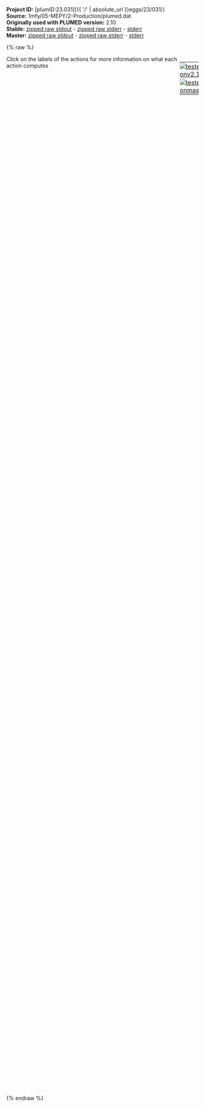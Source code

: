 **Project ID:** [plumID:23.031]({{ '/' | absolute_url }}eggs/23/031/)  
**Source:** 1mfy/05-MEPY/2-Production/plumed.dat  
**Originally used with PLUMED version:** 2.10  
**Stable:** [zipped raw stdout](plumed.dat.plumed.stdout.txt.zip) - [zipped raw stderr](plumed.dat.plumed.stderr.txt.zip) - [stderr](plumed.dat.plumed.stderr)  
**Master:** [zipped raw stdout](plumed.dat.plumed_master.stdout.txt.zip) - [zipped raw stderr](plumed.dat.plumed_master.stderr.txt.zip) - [stderr](plumed.dat.plumed_master.stderr)  

{% raw %}
<div style="width: 100%; float:left">
<div style="width: 90%; float:left" id="value_details_data/1mfy/05-MEPY/2-Production/plumed.dat"> Click on the labels of the actions for more information on what each action computes </div>
<div style="width: 10%; float:left"><table><tr><td style="padding:1px"><a href="plumed.dat.plumed.stderr"><img src="https://img.shields.io/badge/v2.10-passing-green.svg" alt="tested onv2.10" /></a></td></tr><tr><td style="padding:1px"><a href="plumed.dat.plumed_master.stderr"><img src="https://img.shields.io/badge/master-passing-green.svg" alt="tested onmaster" /></a></td></tr></table></div></div>
<pre style="width=97%;">
<span style="color:blue" class="comment"># Reference PDB</span>
<span class="plumedtooltip" style="color:green">MOLINFO<span class="right">This command is used to provide information on the molecules that are present in your system. <a href="https://www.plumed.org/doc-master/user-doc/html/_m_o_l_i_n_f_o.html" style="color:green">More details</a><i></i></span></span> <span class="plumedtooltip">STRUCTURE<span class="right">a file in pdb format containing a reference structure<i></i></span></span>=conf_emin_PLUMED.pdb <span class="plumedtooltip">WHOLE<span class="right"> The reference structure is whole, i<i></i></span></span>
<span style="color:blue" class="comment"># Define RNA nucleic backbone</span>
<span style="display:none;" id="data/1mfy/05-MEPY/2-Production/plumed.dat">The MOLINFO action with label <b></b> calculates something</span><b name="data/1mfy/05-MEPY/2-Production/plumed.datrna" onclick='showPath("data/1mfy/05-MEPY/2-Production/plumed.dat","data/1mfy/05-MEPY/2-Production/plumed.datrna","data/1mfy/05-MEPY/2-Production/plumed.datrna","violet")'>rna</b><span style="display:none;" id="data/1mfy/05-MEPY/2-Production/plumed.datrna">The GROUP action with label <b>rna</b> calculates the following quantities:<table  align="center" frame="void" width="95%" cellpadding="5%"><tr><td width="5%"><b> Quantity </b>  </td><td width="5%"><b> Type </b>  </td><td><b> Description </b> </td></tr><tr><td width="5%">rna</td><td width="5%"><font color="violet">atoms</font></td><td>indices of atoms specified in GROUP</td></tr></table></span>: <span class="plumedtooltip" style="color:green">GROUP<span class="right">Define a group of atoms so that a particular list of atoms can be referenced with a single label in definitions of CVs or virtual atoms. <a href="https://www.plumed.org/doc-master/user-doc/html/_g_r_o_u_p.html" style="color:green">More details</a><i></i></span></span> <span class="plumedtooltip">ATOMS<span class="right">the numerical indexes for the set of atoms in the group<i></i></span></span>=1,2,5,6,32,35,36,39,40,66,69,70,73,74,96,99,100,103,104,129,132,133,136,137,163,166,167,170,171,196,199,200,203,204,229,232,233,236,237,262,265,266,269,270,293,296,297,300,301,326,329,330,333,334,359,362,363,366,367,393,396,397,400,401,427,430,431,434,435,458,461,462,465,466,488,491,492,495,496,518,521,522,525,526,549,552,553,556,557,583,586,587,590,591,617,620,621,624,625,648,651,652,655,656,679,682,683,686,687,709,712,713,716,717,743,746,747,750,751,774,777,778,781,782,804,807,808,811,812,834,837,838,841,842,864,867,868,871,872,895,898,899,902,903,929,932,933,936,937,960,963,964,967,968
<span style="color:blue" class="comment"># Reconstruct RNA PBC</span>
<span class="plumedtooltip" style="color:green">WHOLEMOLECULES<span class="right">This action is used to rebuild molecules that can become split by the periodic boundary conditions. <a href="https://www.plumed.org/doc-master/user-doc/html/_w_h_o_l_e_m_o_l_e_c_u_l_e_s.html" style="color:green">More details</a><i></i></span></span> <span class="plumedtooltip">ENTITY0<span class="right">the atoms that make up a molecule that you wish to align<i></i></span></span>=<b name="data/1mfy/05-MEPY/2-Production/plumed.datrna">rna</b> <span class="plumedtooltip">EMST<span class="right"> only for backward compatibility, as of PLUMED 2<i></i></span></span> <span class="plumedtooltip">STRIDE<span class="right"> the frequency with which molecules are reassembled<i></i></span></span>=1
<span style="color:blue" class="comment"># Define probe</span>
<b name="data/1mfy/05-MEPY/2-Production/plumed.datprobe" onclick='showPath("data/1mfy/05-MEPY/2-Production/plumed.dat","data/1mfy/05-MEPY/2-Production/plumed.datprobe","data/1mfy/05-MEPY/2-Production/plumed.datprobe","violet")'>probe</b><span style="display:none;" id="data/1mfy/05-MEPY/2-Production/plumed.datprobe">The GROUP action with label <b>probe</b> calculates the following quantities:<table  align="center" frame="void" width="95%" cellpadding="5%"><tr><td width="5%"><b> Quantity </b>  </td><td width="5%"><b> Type </b>  </td><td><b> Description </b> </td></tr><tr><td width="5%">probe</td><td width="5%"><font color="violet">atoms</font></td><td>indices of atoms specified in GROUP</td></tr></table></span>: <span class="plumedtooltip" style="color:green">GROUP<span class="right">Define a group of atoms so that a particular list of atoms can be referenced with a single label in definitions of CVs or virtual atoms. <a href="https://www.plumed.org/doc-master/user-doc/html/_g_r_o_u_p.html" style="color:green">More details</a><i></i></span></span> <span class="plumedtooltip">ATOMS<span class="right">the numerical indexes for the set of atoms in the group<i></i></span></span>=991,992,993,994,995,996,997
<span style="color:blue" class="comment"># Wrap probe around RNA</span>
<span class="plumedtooltip" style="color:green">WRAPAROUND<span class="right">Rebuild periodic boundary conditions around chosen atoms. <a href="https://www.plumed.org/doc-master/user-doc/html/_w_r_a_p_a_r_o_u_n_d.html" style="color:green">More details</a><i></i></span></span> <span class="plumedtooltip">ATOMS<span class="right">wrapped atoms<i></i></span></span>=<b name="data/1mfy/05-MEPY/2-Production/plumed.datprobe">probe</b> <span class="plumedtooltip">AROUND<span class="right">reference atoms<i></i></span></span>=<b name="data/1mfy/05-MEPY/2-Production/plumed.datrna">rna</b> <span class="plumedtooltip">GROUPBY<span class="right"> group atoms so as not to break molecules<i></i></span></span>=7 <span class="plumedtooltip">STRIDE<span class="right"> the frequency with which molecules are reassembled<i></i></span></span>=1

<span style="color:blue" class="comment"># Align system to RNA nucleic backbone</span>
<span class="plumedtooltip" style="color:green">FIT_TO_TEMPLATE<span class="right">This action is used to align a molecule to a template. <a href="https://www.plumed.org/doc-master/user-doc/html/_f_i_t__t_o__t_e_m_p_l_a_t_e.html" style="color:green">More details</a><i></i></span></span> <span class="plumedtooltip">REFERENCE<span class="right">a file in pdb format containing the reference structure and the atoms involved in the CV<i></i></span></span>=conf_emin_PLUMED.pdb <span class="plumedtooltip">TYPE<span class="right"> the manner in which RMSD alignment is performed<i></i></span></span>=OPTIMAL <span class="plumedtooltip">NOPBC<span class="right"> ignore the periodic boundary conditions when calculating distances<i></i></span></span> <span class="plumedtooltip">STRIDE<span class="right"> the frequency with which molecules are reassembled<i></i></span></span>=1

<span style="color:blue" class="comment"># Define probe center</span>
<b name="data/1mfy/05-MEPY/2-Production/plumed.datcom" onclick='showPath("data/1mfy/05-MEPY/2-Production/plumed.dat","data/1mfy/05-MEPY/2-Production/plumed.datcom","data/1mfy/05-MEPY/2-Production/plumed.datcom","violet")'>com</b><span style="display:none;" id="data/1mfy/05-MEPY/2-Production/plumed.datcom">The CENTER_FAST action with label <b>com</b> calculates the following quantities:<table  align="center" frame="void" width="95%" cellpadding="5%"><tr><td width="5%"><b> Quantity </b>  </td><td width="5%"><b> Type </b>  </td><td><b> Description </b> </td></tr><tr><td width="5%">com</td><td width="5%"><font color="violet">atoms</font></td><td>virtual atom calculated by CENTER_FAST action</td></tr></table></span>: <span class="plumedtooltip" style="color:green">CENTER<span class="right">Calculate the center for a group of atoms, with arbitrary weights. <a href="https://www.plumed.org/doc-master/user-doc/html/_c_e_n_t_e_r.html" style="color:green">More details</a><i></i></span></span> <span class="plumedtooltip">ATOMS<span class="right">the group of atoms that you are calculating the Gyration Tensor for<i></i></span></span>=<b name="data/1mfy/05-MEPY/2-Production/plumed.datprobe">probe</b> <span class="plumedtooltip">NOPBC<span class="right"> ignore the periodic boundary conditions when calculating distances<i></i></span></span>
<span style="color:blue" class="comment"># Calculate position</span>
<b name="data/1mfy/05-MEPY/2-Production/plumed.datpos" onclick='showPath("data/1mfy/05-MEPY/2-Production/plumed.dat","data/1mfy/05-MEPY/2-Production/plumed.datpos","data/1mfy/05-MEPY/2-Production/plumed.datpos","black")'>pos</b><span style="display:none;" id="data/1mfy/05-MEPY/2-Production/plumed.datpos">The POSITION action with label <b>pos</b> calculates the following quantities:<table  align="center" frame="void" width="95%" cellpadding="5%"><tr><td width="5%"><b> Quantity </b>  </td><td width="5%"><b> Type </b>  </td><td><b> Description </b> </td></tr><tr><td width="5%">pos.x</td><td width="5%"><font color="black">scalar</font></td><td>the x-component of the atom position</td></tr><tr><td width="5%">pos.y</td><td width="5%"><font color="black">scalar</font></td><td>the y-component of the atom position</td></tr><tr><td width="5%">pos.z</td><td width="5%"><font color="black">scalar</font></td><td>the z-component of the atom position</td></tr></table></span>: <span class="plumedtooltip" style="color:green">POSITION<span class="right">Calculate the components of the position of an atom. <a href="https://www.plumed.org/doc-master/user-doc/html/_p_o_s_i_t_i_o_n.html" style="color:green">More details</a><i></i></span></span> <span class="plumedtooltip">ATOM<span class="right">the atom number<i></i></span></span>=<b name="data/1mfy/05-MEPY/2-Production/plumed.datcom">com</b> <span class="plumedtooltip">NOPBC<span class="right"> ignore the periodic boundary conditions when calculating distances<i></i></span></span>
<span style="color:blue" class="comment"># Do Metadynamics</span>
<b name="data/1mfy/05-MEPY/2-Production/plumed.datmtd" onclick='showPath("data/1mfy/05-MEPY/2-Production/plumed.dat","data/1mfy/05-MEPY/2-Production/plumed.datmtd","data/1mfy/05-MEPY/2-Production/plumed.datmtd","black")'>mtd</b><span style="display:none;" id="data/1mfy/05-MEPY/2-Production/plumed.datmtd">The METAD action with label <b>mtd</b> calculates the following quantities:<table  align="center" frame="void" width="95%" cellpadding="5%"><tr><td width="5%"><b> Quantity </b>  </td><td width="5%"><b> Type </b>  </td><td><b> Description </b> </td></tr><tr><td width="5%">mtd.bias</td><td width="5%"><font color="black">scalar</font></td><td>the instantaneous value of the bias potential</td></tr></table></span>: <span class="plumedtooltip" style="color:green">METAD<span class="right">Used to performed metadynamics on one or more collective variables. <a href="https://www.plumed.org/doc-master/user-doc/html/_m_e_t_a_d.html" style="color:green">More details</a><i></i></span></span> ...
<span class="plumedtooltip">ARG<span class="right">the labels of the scalars on which the bias will act<i></i></span></span>=<b name="data/1mfy/05-MEPY/2-Production/plumed.datpos">pos.x</b>,<b name="data/1mfy/05-MEPY/2-Production/plumed.datpos">pos.y</b>,<b name="data/1mfy/05-MEPY/2-Production/plumed.datpos">pos.z</b> <span class="plumedtooltip">SIGMA<span class="right">the widths of the Gaussian hills<i></i></span></span>=0.1,0.1,0.1 <span class="plumedtooltip">HEIGHT<span class="right">the heights of the Gaussian hills<i></i></span></span>=1.20 <span class="plumedtooltip">BIASFACTOR<span class="right">use well tempered metadynamics and use this bias factor<i></i></span></span>=10 <span class="plumedtooltip">PACE<span class="right">the frequency for hill addition<i></i></span></span>=500 <span class="plumedtooltip">STRIDE<span class="right">the frequency with which the forces due to the bias should be calculated<i></i></span></span>=1
<span class="plumedtooltip">GRID_MIN<span class="right">the lower bounds for the grid<i></i></span></span>=-3.877620,-4.193620,-4.049621 <span class="plumedtooltip">GRID_MAX<span class="right">the upper bounds for the grid<i></i></span></span>=11.244620,8.352620,8.048621 <span class="plumedtooltip">FILE<span class="right"> a file in which the list of added hills is stored<i></i></span></span>=HILLS
...
<br/><span style="color:blue" class="comment"># Minimum distance probe COM-RNA</span>
<span id="data/1mfy/05-MEPY/2-Production/plumed.datdist_short"><b name="data/1mfy/05-MEPY/2-Production/plumed.datdist" onclick='showPath("data/1mfy/05-MEPY/2-Production/plumed.dat","data/1mfy/05-MEPY/2-Production/plumed.datdist","data/1mfy/05-MEPY/2-Production/plumed.datdist_shortcut","blue")'>dist</b><span style="display:none;" id="data/1mfy/05-MEPY/2-Production/plumed.datdist_shortcut">The DISTANCES action with label <b>dist</b> calculates the following quantities:<table  align="center" frame="void" width="95%" cellpadding="5%"><tr><td width="5%"><b> Quantity </b>  </td><td width="5%"><b> Type </b>  </td><td><b> Description </b> </td></tr><tr><td width="5%">dist</td><td width="5%"><font color="blue">vector</font></td><td>the DISTANCES between the each pair of atoms that were specified</td></tr><tr><td width="5%">dist_min</td><td width="5%"><font color="black">scalar</font></td><td>the minimum colvar</td></tr></table></span>: <span class="plumedtooltip" style="color:green">DISTANCES<span class="right">Calculate the distances between multiple piars of atoms This action is <a class="toggler" href='javascript:;' onclick='toggleDisplay("data/1mfy/05-MEPY/2-Production/plumed.datdist");'>a shortcut</a>. <a href="https://www.plumed.org/doc-master/user-doc/html/_d_i_s_t_a_n_c_e_s.html">More details</a><i></i></span></span> <span class="plumedtooltip">GROUPA<span class="right">Calculate the distances between all the atoms in GROUPA and all the atoms in GROUPB<i></i></span></span>=<b name="data/1mfy/05-MEPY/2-Production/plumed.datcom">com</b> <span class="plumedtooltip">GROUPB<span class="right">Calculate the distances between all the atoms in GROUPA and all the atoms in GROUPB<i></i></span></span>=<b name="data/1mfy/05-MEPY/2-Production/plumed.datrna">rna</b> <span class="plumedtooltip">MIN<span class="right">calculate the minimum value<i></i></span></span>={BETA=50.} <span class="plumedtooltip">NOPBC<span class="right"> ignore the periodic boundary conditions when calculating distances<i></i></span></span>
</span><span id="data/1mfy/05-MEPY/2-Production/plumed.datdist_long" style="display:none;"><span style="color:blue" class="comment"># PLUMED interprets the command:
</span><span class="toggler" style="color:red" onclick='toggleDisplay("data/1mfy/05-MEPY/2-Production/plumed.datdist")'># dist: DISTANCES GROUPA=com GROUPB=rna MIN={BETA=50.} NOPBC</span>
<span style="color:blue" class="comment"># as follows (Click the red comment above to revert to the short version of the input):</span>
<b name="data/1mfy/05-MEPY/2-Production/plumed.datdist" onclick='showPath("data/1mfy/05-MEPY/2-Production/plumed.dat","data/1mfy/05-MEPY/2-Production/plumed.datdist","data/1mfy/05-MEPY/2-Production/plumed.datdist","blue")'>dist</b><span style="display:none;" id="data/1mfy/05-MEPY/2-Production/plumed.datdist">The DISTANCE action with label <b>dist</b> calculates the following quantities:<table  align="center" frame="void" width="95%" cellpadding="5%"><tr><td width="5%"><b> Quantity </b>  </td><td width="5%"><b> Type </b>  </td><td><b> Description </b> </td></tr><tr><td width="5%">dist</td><td width="5%"><font color="blue">vector</font></td><td>the DISTANCE for each set of specified atoms</td></tr></table></span>: <span class="plumedtooltip" style="color:green">DISTANCE<span class="right">Calculate the distance between a pair of atoms. <a href="https://www.plumed.org/doc-master/user-doc/html/_d_i_s_t_a_n_c_e.html" style="color:green">More details</a><i></i></span></span> <span class="plumedtooltip">NOPBC<span class="right"> ignore the periodic boundary conditions when calculating distances<i></i></span></span> <span class="plumedtooltip">ATOMS1<span class="right">the pair of atom that we are calculating the distance between<i></i></span></span>=<b name="data/1mfy/05-MEPY/2-Production/plumed.datcom">com</b>,1 <span class="plumedtooltip">ATOMS2<span class="right">the pair of atom that we are calculating the distance between<i></i></span></span>=<b name="data/1mfy/05-MEPY/2-Production/plumed.datcom">com</b>,2 <span class="plumedtooltip">ATOMS3<span class="right">the pair of atom that we are calculating the distance between<i></i></span></span>=<b name="data/1mfy/05-MEPY/2-Production/plumed.datcom">com</b>,5 <span class="plumedtooltip">ATOMS4<span class="right">the pair of atom that we are calculating the distance between<i></i></span></span>=<b name="data/1mfy/05-MEPY/2-Production/plumed.datcom">com</b>,6 <span class="plumedtooltip">ATOMS5<span class="right">the pair of atom that we are calculating the distance between<i></i></span></span>=<b name="data/1mfy/05-MEPY/2-Production/plumed.datcom">com</b>,32     <span style="color:blue" class="comment"># Action input conctinues with 149 further ATOMSn keywords, </span>
<b name="data/1mfy/05-MEPY/2-Production/plumed.datdist_me_min" onclick='showPath("data/1mfy/05-MEPY/2-Production/plumed.dat","data/1mfy/05-MEPY/2-Production/plumed.datdist_me_min","data/1mfy/05-MEPY/2-Production/plumed.datdist_me_min","blue")'>dist_me_min</b><span style="display:none;" id="data/1mfy/05-MEPY/2-Production/plumed.datdist_me_min">The CUSTOM action with label <b>dist_me_min</b> calculates the following quantities:<table  align="center" frame="void" width="95%" cellpadding="5%"><tr><td width="5%"><b> Quantity </b>  </td><td width="5%"><b> Type </b>  </td><td><b> Description </b> </td></tr><tr><td width="5%">dist_me_min</td><td width="5%"><font color="blue">vector</font></td><td>the vector obtained by doing an element-wise application of an arbitrary function to the input vectors</td></tr></table></span>: <span class="plumedtooltip" style="color:green">CUSTOM<span class="right">Calculate a combination of variables using a custom expression. <a href="https://www.plumed.org/doc-master/user-doc/html/_c_u_s_t_o_m.html" style="color:green">More details</a><i></i></span></span> <span class="plumedtooltip">ARG<span class="right">the values input to this function<i></i></span></span>=<b name="data/1mfy/05-MEPY/2-Production/plumed.datdist">dist</b> <span class="plumedtooltip">FUNC<span class="right">the function you wish to evaluate<i></i></span></span>=exp(50./x) <span class="plumedtooltip">PERIODIC<span class="right">if the output of your function is periodic then you should specify the periodicity of the function<i></i></span></span>=NO
<b name="data/1mfy/05-MEPY/2-Production/plumed.datdist_mec_min" onclick='showPath("data/1mfy/05-MEPY/2-Production/plumed.dat","data/1mfy/05-MEPY/2-Production/plumed.datdist_mec_min","data/1mfy/05-MEPY/2-Production/plumed.datdist_mec_min","black")'>dist_mec_min</b><span style="display:none;" id="data/1mfy/05-MEPY/2-Production/plumed.datdist_mec_min">The SUM action with label <b>dist_mec_min</b> calculates the following quantities:<table  align="center" frame="void" width="95%" cellpadding="5%"><tr><td width="5%"><b> Quantity </b>  </td><td width="5%"><b> Type </b>  </td><td><b> Description </b> </td></tr><tr><td width="5%">dist_mec_min</td><td width="5%"><font color="black">scalar</font></td><td>the sum of all the elements in the input vector</td></tr></table></span>: <span class="plumedtooltip" style="color:green">SUM<span class="right">Calculate the sum of the arguments <a href="https://www.plumed.org/doc-master/user-doc/html/_s_u_m.html" style="color:green">More details</a><i></i></span></span> <span class="plumedtooltip">ARG<span class="right">the values input to this function<i></i></span></span>=<b name="data/1mfy/05-MEPY/2-Production/plumed.datdist_me_min">dist_me_min</b> <span class="plumedtooltip">PERIODIC<span class="right">if the output of your function is periodic then you should specify the periodicity of the function<i></i></span></span>=NO
<b name="data/1mfy/05-MEPY/2-Production/plumed.datdist_min" onclick='showPath("data/1mfy/05-MEPY/2-Production/plumed.dat","data/1mfy/05-MEPY/2-Production/plumed.datdist_min","data/1mfy/05-MEPY/2-Production/plumed.datdist_min","black")'>dist_min</b><span style="display:none;" id="data/1mfy/05-MEPY/2-Production/plumed.datdist_min">The CUSTOM action with label <b>dist_min</b> calculates the following quantities:<table  align="center" frame="void" width="95%" cellpadding="5%"><tr><td width="5%"><b> Quantity </b>  </td><td width="5%"><b> Type </b>  </td><td><b> Description </b> </td></tr><tr><td width="5%">dist_min</td><td width="5%"><font color="black">scalar</font></td><td>an arbitrary function</td></tr></table></span>: <span class="plumedtooltip" style="color:green">CUSTOM<span class="right">Calculate a combination of variables using a custom expression. <a href="https://www.plumed.org/doc-master/user-doc/html/_c_u_s_t_o_m.html" style="color:green">More details</a><i></i></span></span> <span class="plumedtooltip">ARG<span class="right">the values input to this function<i></i></span></span>=<b name="data/1mfy/05-MEPY/2-Production/plumed.datdist_mec_min">dist_mec_min</b> <span class="plumedtooltip">FUNC<span class="right">the function you wish to evaluate<i></i></span></span>=50./log(x) <span class="plumedtooltip">PERIODIC<span class="right">if the output of your function is periodic then you should specify the periodicity of the function<i></i></span></span>=NO
<span style="color:blue"># --- End of included input --- </span></span><span style="color:blue" class="comment"># Upper wall</span>
<b name="data/1mfy/05-MEPY/2-Production/plumed.datuwd" onclick='showPath("data/1mfy/05-MEPY/2-Production/plumed.dat","data/1mfy/05-MEPY/2-Production/plumed.datuwd","data/1mfy/05-MEPY/2-Production/plumed.datuwd","black")'>uwd</b><span style="display:none;" id="data/1mfy/05-MEPY/2-Production/plumed.datuwd">The UPPER_WALLS action with label <b>uwd</b> calculates the following quantities:<table  align="center" frame="void" width="95%" cellpadding="5%"><tr><td width="5%"><b> Quantity </b>  </td><td width="5%"><b> Type </b>  </td><td><b> Description </b> </td></tr><tr><td width="5%">uwd.bias</td><td width="5%"><font color="black">scalar</font></td><td>the instantaneous value of the bias potential</td></tr><tr><td width="5%">uwd.force2</td><td width="5%"><font color="black">scalar</font></td><td>the instantaneous value of the squared force due to this bias potential</td></tr></table></span>: <span class="plumedtooltip" style="color:green">UPPER_WALLS<span class="right">Defines a wall for the value of one or more collective variables, <a href="https://www.plumed.org/doc-master/user-doc/html/_u_p_p_e_r__w_a_l_l_s.html" style="color:green">More details</a><i></i></span></span> <span class="plumedtooltip">ARG<span class="right">the arguments on which the bias is acting<i></i></span></span>=<b name="data/1mfy/05-MEPY/2-Production/plumed.datdist">dist.min</b> <span class="plumedtooltip">AT<span class="right">the positions of the wall<i></i></span></span>=1.0 <span class="plumedtooltip">KAPPA<span class="right">the force constant for the wall<i></i></span></span>=10000.0 <span class="plumedtooltip">STRIDE<span class="right">the frequency with which the forces due to the bias should be calculated<i></i></span></span>=1

<span style="color:blue" class="comment"># Define shadow RMSD on RNA backbone</span>
<b name="data/1mfy/05-MEPY/2-Production/plumed.datrmsd" onclick='showPath("data/1mfy/05-MEPY/2-Production/plumed.dat","data/1mfy/05-MEPY/2-Production/plumed.datrmsd","data/1mfy/05-MEPY/2-Production/plumed.datrmsd","black")'>rmsd</b><span style="display:none;" id="data/1mfy/05-MEPY/2-Production/plumed.datrmsd">The SHADOW action with label <b>rmsd</b> calculates the following quantities:<table  align="center" frame="void" width="95%" cellpadding="5%"><tr><td width="5%"><b> Quantity </b>  </td><td width="5%"><b> Type </b>  </td><td><b> Description </b> </td></tr><tr><td width="5%">rmsd</td><td width="5%"><font color="black">scalar</font></td><td>the value of the shadow RMSD</td></tr></table></span>: <span class="plumedtooltip" style="color:green">SHADOW<span class="right">Communicate atoms positions among replicas and calculate the RMSD with respect to a mother (reference) simulation. <a href="https://www.plumed.org/doc-master/user-doc/html/_s_h_a_d_o_w.html" style="color:green">More details</a><i></i></span></span> <span class="plumedtooltip">ATOMS<span class="right">atoms for which we calculate the shadow RMSD<i></i></span></span>=<b name="data/1mfy/05-MEPY/2-Production/plumed.datrna">rna</b> <span class="plumedtooltip">NOPBC<span class="right"> ignore the periodic boundary conditions when calculating distances<i></i></span></span> <span class="plumedtooltip">UPDATE<span class="right">stride for updating reference coordinates<i></i></span></span>=100
<span style="color:blue" class="comment"># Add upper wall</span>
<b name="data/1mfy/05-MEPY/2-Production/plumed.datuws" onclick='showPath("data/1mfy/05-MEPY/2-Production/plumed.dat","data/1mfy/05-MEPY/2-Production/plumed.datuws","data/1mfy/05-MEPY/2-Production/plumed.datuws","black")'>uws</b><span style="display:none;" id="data/1mfy/05-MEPY/2-Production/plumed.datuws">The UPPER_WALLS action with label <b>uws</b> calculates the following quantities:<table  align="center" frame="void" width="95%" cellpadding="5%"><tr><td width="5%"><b> Quantity </b>  </td><td width="5%"><b> Type </b>  </td><td><b> Description </b> </td></tr><tr><td width="5%">uws.bias</td><td width="5%"><font color="black">scalar</font></td><td>the instantaneous value of the bias potential</td></tr><tr><td width="5%">uws.force2</td><td width="5%"><font color="black">scalar</font></td><td>the instantaneous value of the squared force due to this bias potential</td></tr></table></span>: <span class="plumedtooltip" style="color:green">UPPER_WALLS<span class="right">Defines a wall for the value of one or more collective variables, <a href="https://www.plumed.org/doc-master/user-doc/html/_u_p_p_e_r__w_a_l_l_s.html" style="color:green">More details</a><i></i></span></span> <span class="plumedtooltip">ARG<span class="right">the arguments on which the bias is acting<i></i></span></span>=<b name="data/1mfy/05-MEPY/2-Production/plumed.datrmsd">rmsd</b> <span class="plumedtooltip">AT<span class="right">the positions of the wall<i></i></span></span>=0.2 <span class="plumedtooltip">KAPPA<span class="right">the force constant for the wall<i></i></span></span>=10000.0 <span class="plumedtooltip">STRIDE<span class="right">the frequency with which the forces due to the bias should be calculated<i></i></span></span>=1

<span style="color:blue" class="comment"># Print useful info</span>
<span class="plumedtooltip" style="color:green">PRINT<span class="right">Print quantities to a file. <a href="https://www.plumed.org/doc-master/user-doc/html/_p_r_i_n_t.html" style="color:green">More details</a><i></i></span></span> <span class="plumedtooltip">FILE<span class="right">the name of the file on which to output these quantities<i></i></span></span>=COLVAR <span class="plumedtooltip">STRIDE<span class="right"> the frequency with which the quantities of interest should be output<i></i></span></span>=500 <span class="plumedtooltip">ARG<span class="right">the labels of the values that you would like to print to the file<i></i></span></span>=<b name="data/1mfy/05-MEPY/2-Production/plumed.datpos">pos.x</b>,<b name="data/1mfy/05-MEPY/2-Production/plumed.datpos">pos.y</b>,<b name="data/1mfy/05-MEPY/2-Production/plumed.datpos">pos.z</b>,<b name="data/1mfy/05-MEPY/2-Production/plumed.datdist">dist.min</b>,<b name="data/1mfy/05-MEPY/2-Production/plumed.datrmsd">rmsd</b>,<b name="data/1mfy/05-MEPY/2-Production/plumed.datmtd">mtd.bias</b>,<b name="data/1mfy/05-MEPY/2-Production/plumed.datuwd">uwd.bias</b>,<b name="data/1mfy/05-MEPY/2-Production/plumed.datuws">uws.bias</b>
</pre>
{% endraw %}

